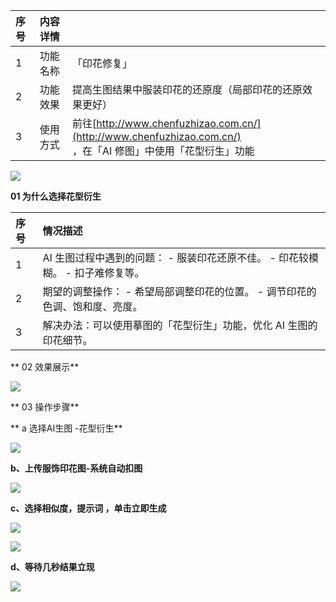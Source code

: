 | **序号** | **内容详情** | |
| :--- | :--- | --- |
| 1 | 功能名称 | 「印花修复」 |
| 2 | 功能效果 | 提高生图结果中服装印花的还原度（局部印花的还原效果更好） |
| 3 | 使用方式 | 前往[http://www.chenfuzhizao.com.cn/](http://www.chenfuzhizao.com.cn/)<br/>，在「AI 修图」中使用「花型衍生」功能 |


![](https://cdn.nlark.com/yuque/0/2024/png/12434197/1730866379381-6fe77b5e-5a73-41d0-8488-f171c3bbcde6.png)

**01 为什么选择花型衍生**

| **序号** | **情况描述** |
| :--- | :--- |
| 1 | AI 生图过程中遇到的问题：   - 服装印花还原不佳。   - 印花较模糊。   - 扣子难修复等。 |
| 2 | 期望的调整操作：   - 希望局部调整印花的位置。   - 调节印花的色调、饱和度、亮度。 |
| 3 | 解决办法：可以使用摹图的「花型衍生」功能，优化 AI 生图的印花细节。 |


** 02 效果展示**

![](https://cdn.nlark.com/yuque/0/2024/png/12434197/1730866545309-188dbcfe-5a1f-4081-956a-e207b3c66811.png)

** 03 操作步骤**

** a 选择AI生图 -花型衍生**

![](https://cdn.nlark.com/yuque/0/2024/png/12434197/1730866737026-ec4bc67e-e28e-4851-bf1a-3a29371a5212.png)

**b、上传服饰印花图-系统自动扣图**

![](https://cdn.nlark.com/yuque/0/2024/png/12434197/1730866779183-395ec6d5-9790-41a2-8c12-06ff09c8c92c.png)

**c、选择相似度，提示词 ，单击立即生成**

![](https://cdn.nlark.com/yuque/0/2024/png/12434197/1730866817284-2b38e7ae-26c1-423f-8398-76b18c712eb5.png)

![](https://cdn.nlark.com/yuque/0/2024/png/12434197/1730866826662-1840cb43-8d50-419c-ade8-195d2d200423.png)

**d、等待几秒结果立现**

![](https://cdn.nlark.com/yuque/0/2024/png/12434197/1730866853721-a0755ce3-9a69-45cb-991f-a6eb278f561c.png)

